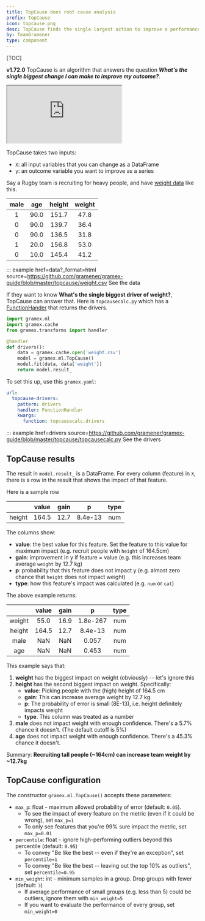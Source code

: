 ```yaml
---
title: TopCause does root cause analysis
prefix: TopCause
icon: topcause.png
desc: TopCause finds the single largest action to improve a performance metric
by: TeamGramener
type: component
---
```


[TOC]

**v1.72.0** TopCause is an algorithm that answers the question ***What's the single biggest change I can make to improve my outcome?***.

<div class="ratio ratio-16x9">
  <iframe src="https://www.youtube.com/embed/5JfSryDrSVY" allowfullscreen></iframe>
</div>

TopCause takes two inputs:

- `X`: all input variables that you can change as a DataFrame
- `y`: an outcome variable you want to improve as a series

Say a Rugby team is recruiting for heavy people, and have [weight data](weight.csv) like this.

| male  |  age  | height | weight |
| :---: | :---: | :----: | :----: |
|   1   | 90.0  | 151.7  |  47.8  |
|   0   | 90.0  | 139.7  |  36.4  |
|   0   | 90.0  | 136.5  |  31.8  |
|   1   | 20.0  | 156.8  |  53.0  |
|   0   | 10.0  | 145.4  |  41.2  |

::: example href=data?_format=html source=https://github.com/gramener/gramex-guide/blob/master/topcause/weight.csv
    See the data

If they want to know **What's the single biggest driver of weight?**, TopCause can answer that.
Here is `topcausecalc.py` which has a [FunctionHander](../functionhandler/) that returns the drivers.

```python
import gramex.ml
import gramex.cache
from gramex.transforms import handler

@handler
def drivers():
    data = gramex.cache.open('weight.csv')
    model = gramex.ml.TopCause()
    model.fit(data, data['weight'])
    return model.result_
```

To set this up, use this `gramex.yaml`:

```yaml
url:
  topcause-drivers:
    pattern: drivers
    handler: FunctionHandler
    kwargs:
      function: topcausecalc.drivers
```

::: example href=drivers source=https://github.com/gramener/gramex-guide/blob/master/topcause/topcausecalc.py
    See the drivers


## TopCause results

The result in `model.result_` is a DataFrame. For every column (feature) in `X`, there is a row in
the result that shows the impact of that feature.

Here is a sample row

|        | value | gain  |    p     | type  |
| :----: | :---: | :---: | :------: | :---: |
| height | 164.5 | 12.7  | 8.4e-13  |  num  |

The columns show:

- **value**: the best value for this feature. Set the feature to this value for maximum impact (e.g. recruit people with `height` of 164.5cm)
- **gain**: improvement in y if feature = value (e.g. this increases team average `weight` by 12.7 kg)
- **p**: probability that this feature does not impact y (e.g. almost zero chance that `height` does not impact weight)
- **type**: how this feature's impact was calculated (e.g. `num` or `cat`)

The above example returns:

|        | value | gain  |    p     | type  |
| :----: | :---: | :---: | :------: | :---: |
| weight | 55.0  | 16.9  | 1.8e-267 |  num  |
| height | 164.5 | 12.7  | 8.4e-13  |  num  |
|  male  |  NaN  |  NaN  |  0.057   |  num  |
|  age   |  NaN  |  NaN  |  0.453   |  num  |

This example says that:

1. **weight** has the biggest impact on weight (obviously) -- let's ignore this
2. **height** has the second biggest impact on weight. Specifically:
   - **value**: Picking people with the (high) height of 164.5 cm
   - **gain**: This can increase average weight by 12.7 kg.
   - **p**: The probability of error is small (8E-13), i.e. height definitely impacts weight
   - **type**. This column was treated as a number
3. **male** does not impact weight with enough confidence. There's a 5.7% chance it doesn't. (The default cutoff is 5%)
4. **age** does not impact weight with enough confidence. There's a 45.3% chance it doesn't.

Summary: **Recruiting tall people (~164cm) can increase team weight by ~12.7kg**

## TopCause configuration

The constructor `gramex.ml.TopCause()` accepts these parameters:

- `max_p`: float - maximum allowed probability of error (default: `0.05`).
  - To see the impact of every feature on the metric (even if it could be wrong), set `max_p=1`
  - To only see features that you're 99% sure impact the metric, set `max_p=0.01`
- `percentile`: float - ignore high-performing outliers beyond this percentile (default: `0.95`)
  - To convey "Be like the best -- even if they're an exception", set `percentile=1`
  - To convey "Be like the best -- leaving out the top 10% as outliers", set `percentile=0.95`
- `min_weight`: int - minimum samples in a group. Drop groups with fewer (default: `3`)
  - If average performance of small groups (e.g. less than 5) could be outliers, ignore them with `min_weight=5`
  - If you want to evaluate the performance of every group, set `min_weight=0`


<script>
  for (tag of document.querySelectorAll('.content table'))
    tag.classList.add('table', 'table-sm')
</script>
